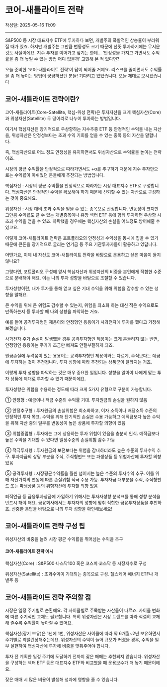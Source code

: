 # 코어-새틀라이트 전략

작성일: 2025-05-16 11:09

---

S&P500 등 시장 대표지수 ETF에 투자하다 보면, 개별주의 폭발적인 상승률이 부러워질 때가 있죠. 하지만 개별주는 그만큼 변동성도 크기 때문에 선뜻 투자하기에는 무서운 것도 사실이에요. 지수 투자를 이어가고 싶기는 한데… ‘안정성을 가지고 가면서도 수익률을 좀 더 높일 수 있는 방법 어디 없을까’ 고민해 본 적 있다면?

오늘 준비한 ‘코어-새틀라이트 전략’이 답이 되어줄 거예요. 리스크를 줄이면서도 수익률을 좀 더 높이는 방법이 궁금하셨던 분들! 기다리고 있었습니다. 오늘 제대로 모시겠습니다

## 코어-새틀라이트 전략이란?

코어-새틀라이트(Core-Satellite, 핵심-위성 전략)은 투자자산을 크게 핵심자산(Core)과 위성자산(Satellite) 두 덩어리로 나누어 투자하는 방법입니다.

여기서 핵심자산은 장기적으로 우상향하는 지수추종 ETF 등 안정적인 수익을 내는 자산을, 위성자산은 안정성보다는 초과 수익 기회를 얻을 수 있는 종목 등의 자산을 말합니다.

즉, 핵심자산으로 어느 정도 안정성을 유지하면서도 위성자산으로 수익률을 높이는 전략이죠.

시장의 평균 수익률을 안정적으로 따라가면서도 +α를 추구하기 때문에 지수 투자만으로는 수익률이 아쉬웠던 분들에게 추천되는 방법입니다.

핵심자산 : 시장의 평균 수익률을 안정적으로 따라가는 시장 대표지수 ETF로 구성합니다. 핵심자산은 안정적인 수익을 확보해야 하기 때문에 신뢰할 수 있는 자산으로 구성하는 것이 중요해요.

위성자산 : 시장 대비 초과 수익을 얻을 수 있는 종목으로 선정합니다. 변동성이 크지만 그만큼 수익률도 클 수 있는 개별종목이나 유망 섹터 ETF 등에 함께 투자하면 우상향 시 초과 수익을 얻을 수 있죠. 하락했을 경우에는 핵심자산의 손실을 어느정도 방어해줄 수 있고요.

이렇게 코어-새틀라이트 전략은 포트폴리오의 안정성과 수익성을 동시에 잡을 수 있기 때문에 큰돈을 장기적으로 굴리는 연기금 등 주요 기관투자자들이 활용하고 있답니다.

어떤가요, 이제 내 자산도 코어-새틀라이트 전략을 바탕으로 운용하고 싶은 마음이 들지 않나요?

그렇다면, 포트폴리오 구성에 앞서 핵심자산과 위성자산의 비중을 본인에게 적합한 수준으로 분배해야 해요. 이는 나의 투자 성향을 바탕으로 조절할 수 있습니다.

투자성향이란, 내가 투자를 통해 얻고 싶은 기대 수익을 위해 위험을 감수할 수 있는 성향을 말해요.

큰 수익을 위해 큰 위험도 감수할 수 있는지, 위험을 최소화 하는 대신 적은 수익으로도 만족하는지 등 투자할 때 나의 성향을 파악하는 거죠.

예를 들어 공격투자형인 제용이와 안정형인 용용이가 사과전자에 투자를 했다고 가정해보겠습니다.

사과전자 주가 손실이 발생했을 경우 공격투자형인 제용이는 크게 흔들리지 않는 반면, 안정형인 용용이는 주가가 조금만 빠져도 안절부절하게 되죠.

원금손실에 두려움이 있는 용용이는 공격투자형인 제용이와는 다르게, 주식보다는 예금에 투자하는 것이 추천됩니다. 투자 성향에 따라 추천되는 상품군이 달라지는 거죠.

이렇게 투자 성향을 파악하는 것은 매우 중요한 일입니다. 성향을 알아야 나에게 맞는 투자 상품에 제대로 투자할 수 있기 때문이에요.

투자성향은 위험을 수용하는 정도에 따라 크게 5가지 유형으로 구분이 가능합니다.

① 안정형 : 예금이나 적금 수준의 수익률 기대. 투자원금의 손실을 원하지 않음

② 안정추구형 : 투자원금의 손실위험은 최소화하고, 이자 소득이나 배당소득 수준의 안정적인 투자 목표. 수익을 위해 단기적인 손실은 수용 가능하고 예적금보다 높은 수익을 위해 자산 중의 일부를 변동성이 높은 상품에 투자할 의향이 있음

③ 위험중립형 : 투자에는 그에 상응하는 투자 위험이 있음을 충분히 인식. 예적금보다 높은 수익을 기대할 수 있다면 일정수준의 손실위험 감수 가능

④ 적극투자형 : 투자원금의 보전보다는 위험을 감내하더라도 높은 수준의 투자수익 추구. 투자자금의 상당 부분을 주식, 주식형펀드 또는 파생상품 등 위험자산에 투자할 의향 있음

⑤ 공격투자형 : 시장평균수익률을 훨씬 넘어서는 높은 수준의 투자수익 추구. 이를 위해 자산가치의 변동에 따른 손실위험 적극 수용 가능. 투자자금 대부분을 주식, 주식형펀드 또는 파생상품 등의 위험자산에 투자할 의향 있음

퇴직연금 등 금융투자상품에 가입하기 위해서는 투자자성향 분석표를 통해 성향 분석을 반드시 해야 해요. 금융회사에서는 투자자의 성향에 맞춰 적합한 금융투자상품을 추천하죠. 신중한 응답을 바탕으로 나의 투자 성향을 확인해보세요!

## 코어-새틀라이트 전략 구성 팁

위성자산의 비중을 늘려 시장 평균 수익률을 뛰어넘는 수익을 추구

#### 코어-새틀라이트 전략 예시

핵심자산(Core) : S&P500⋅나스닥100 혹은 코스피⋅코스닥 등 시장지수로 구성

위성자산(Satellite) : 초과수익이 기대되는 종목으로 구성. 헬스케어⋅에너지 ETF나 개별주 등

## 코어-새틀라이트 전략 주의할 점

시장은 일정 주기별로 순환해요. 각 사이클별로 주목받는 자산들이 다르죠. 사이클 변화에 따른 주기적인 교체도 필요합니다. 특히 위성자산은 시장 트렌드를 따라 적절히 교체해 줄수록 수익률이 높아질 수 있어요.

핵심자산(장기 보유)은 1년에 1번, 위성자산은 사이클에 따라 약 6개월~2년 보유하면서 주기별로 리밸런싱해주는데요. 위성자산의 수익이 늘어 규모가 커졌을 경우, 수익을 일부 실현하여 핵심자산에 투자해 비중을 맞춰주어야 합니다.

투자 전 계획한 일정 주기에 도달하기 전까지 잦은 매매는 추천되지 않습니다. 위성자산을 구성하는 섹터 ETF 등은 대표지수 ETF와 비교했을 때 운용보수가 더 높기 때문이에요.

잦은 매매 시 많은 비용이 발생해 성과에 영향을 줄 수 있습니다.